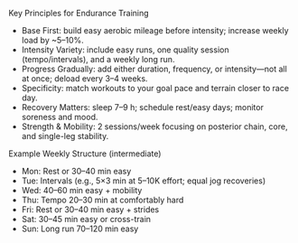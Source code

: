 Key Principles for Endurance Training

- Base First: build easy aerobic mileage before intensity; increase weekly load by ~5–10%.
- Intensity Variety: include easy runs, one quality session (tempo/intervals), and a weekly long run.
- Progress Gradually: add either duration, frequency, or intensity—not all at once; deload every 3–4 weeks.
- Specificity: match workouts to your goal pace and terrain closer to race day.
- Recovery Matters: sleep 7–9 h; schedule rest/easy days; monitor soreness and mood.
- Strength & Mobility: 2 sessions/week focusing on posterior chain, core, and single-leg stability.

Example Weekly Structure (intermediate)

- Mon: Rest or 30–40 min easy
- Tue: Intervals (e.g., 5×3 min at 5–10K effort; equal jog recoveries)
- Wed: 40–60 min easy + mobility
- Thu: Tempo 20–30 min at comfortably hard
- Fri: Rest or 30–40 min easy + strides
- Sat: 30–45 min easy or cross-train
- Sun: Long run 70–120 min easy

